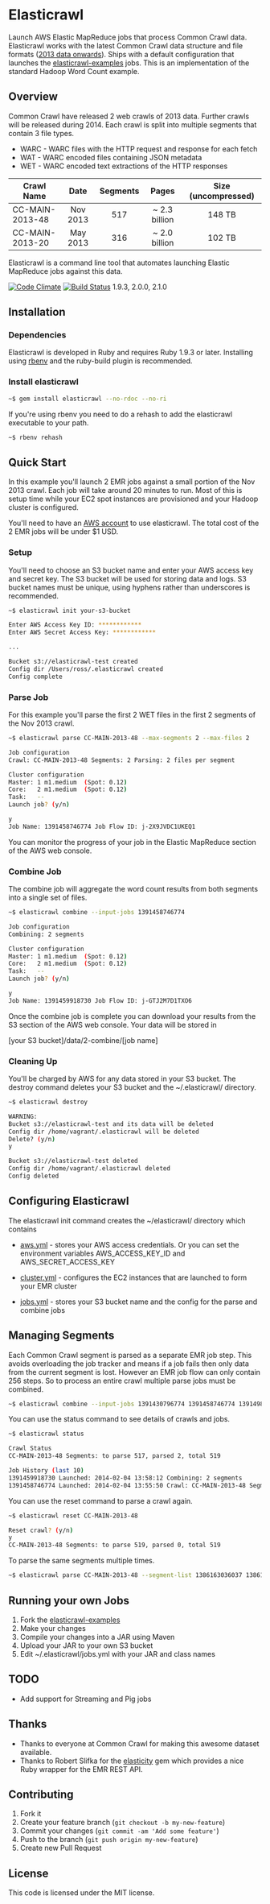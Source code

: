 # Elasticrawl

Launch AWS Elastic MapReduce jobs that process Common Crawl data.
Elasticrawl works with the latest Common Crawl data structure and file formats
([2013 data onwards](http://commoncrawl.org/new-crawl-data-available/)).
Ships with a default configuration that launches the
[elasticrawl-examples](https://github.com/rossf7/elasticrawl-examples) jobs.
This is an implementation of the standard Hadoop Word Count example.

## Overview

Common Crawl have released 2 web crawls of 2013 data. Further crawls will be released
during 2014. Each crawl is split into multiple segments that contain 3 file types.

* WARC - WARC files with the HTTP request and response for each fetch
* WAT - WARC encoded files containing JSON metadata
* WET - WARC encoded text extractions of the HTTP responses

| Crawl Name     | Date     | Segments | Pages         | Size (uncompressed) |
| -------------- |:--------:|:--------:|:-------------:|:-------------------:|
| CC-MAIN-2013-48| Nov 2013 | 517      | ~ 2.3 billion | 148 TB              |
| CC-MAIN-2013-20| May 2013 | 316      | ~ 2.0 billion | 102 TB              |

Elasticrawl is a command line tool that automates launching Elastic MapReduce
jobs against this data.

[![Code Climate](https://codeclimate.com/github/rossf7/elasticrawl.png)](https://codeclimate.com/github/rossf7/elasticrawl)
[![Build Status](https://travis-ci.org/rossf7/elasticrawl.png?branch=master)](https://travis-ci.org/rossf7/elasticrawl) 1.9.3, 2.0.0, 2.1.0

## Installation

### Dependencies

Elasticrawl is developed in Ruby and requires Ruby 1.9.3 or later.
Installing using [rbenv](https://github.com/sstephenson/rbenv#installation)
and the ruby-build plugin is recommended.

### Install elasticrawl

```bash
~$ gem install elasticrawl --no-rdoc --no-ri
```

If you're using rbenv you need to do a rehash to add the elasticrawl executable
to your path.

```bash
~$ rbenv rehash
```

## Quick Start

In this example you'll launch 2 EMR jobs against a small portion of the Nov
2013 crawl. Each job will take around 20 minutes to run. Most of this is setup
time while your EC2 spot instances are provisioned and your Hadoop cluster is
configured.

You'll need to have an [AWS account](https://portal.aws.amazon.com/gp/aws/developer/registration/index.html)
to use elasticrawl. The total cost of the 2 EMR jobs will be under $1 USD.

### Setup

You'll need to choose an S3 bucket name and enter your AWS access key and
secret key. The S3 bucket will be used for storing data and logs. S3 bucket
names must be unique, using hyphens rather than underscores is recommended.

```bash
~$ elasticrawl init your-s3-bucket

Enter AWS Access Key ID: ************
Enter AWS Secret Access Key: ************

...

Bucket s3://elasticrawl-test created
Config dir /Users/ross/.elasticrawl created
Config complete
```

### Parse Job

For this example you'll parse the first 2 WET files in the first 2 segments
of the Nov 2013 crawl.

```bash
~$ elasticrawl parse CC-MAIN-2013-48 --max-segments 2 --max-files 2

Job configuration
Crawl: CC-MAIN-2013-48 Segments: 2 Parsing: 2 files per segment

Cluster configuration
Master: 1 m1.medium  (Spot: 0.12)
Core:   2 m1.medium  (Spot: 0.12)
Task:   --
Launch job? (y/n)

y
Job Name: 1391458746774 Job Flow ID: j-2X9JVDC1UKEQ1
```

You can monitor the progress of your job in the Elastic MapReduce section
of the AWS web console.

### Combine Job

The combine job will aggregate the word count results from both segments into
a single set of files.

```bash
~$ elasticrawl combine --input-jobs 1391458746774

Job configuration
Combining: 2 segments

Cluster configuration
Master: 1 m1.medium  (Spot: 0.12)
Core:   2 m1.medium  (Spot: 0.12)
Task:   --
Launch job? (y/n)

y
Job Name: 1391459918730 Job Flow ID: j-GTJ2M7D1TXO6
```

Once the combine job is complete you can download your results from the
S3 section of the AWS web console. Your data will be stored in

[your S3 bucket]/data/2-combine/[job name]

### Cleaning Up

You'll be charged by AWS for any data stored in your S3 bucket. The destroy
command deletes your S3 bucket and the ~/.elasticrawl/ directory.

```bash
~$ elasticrawl destroy

WARNING:
Bucket s3://elasticrawl-test and its data will be deleted
Config dir /home/vagrant/.elasticrawl will be deleted
Delete? (y/n)
y

Bucket s3://elasticrawl-test deleted
Config dir /home/vagrant/.elasticrawl deleted
Config deleted
```

## Configuring Elasticrawl

The elasticrawl init command creates the ~/elasticrawl/ directory which
contains

* [aws.yml](https://github.com/rossf7/elasticrawl/blob/master/templates/aws.yml) -
stores your AWS access credentials. Or you can set the environment
variables AWS_ACCESS_KEY_ID and AWS_SECRET_ACCESS_KEY

* [cluster.yml](https://github.com/rossf7/elasticrawl/blob/master/templates/cluster.yml) -
configures the EC2 instances that are launched to form your EMR cluster

* [jobs.yml](https://github.com/rossf7/elasticrawl/blob/master/templates/jobs.yml) -
stores your S3 bucket name and the config for the parse and combine jobs

## Managing Segments

Each Common Crawl segment is parsed as a separate EMR job step. This avoids
overloading the job tracker and means if a job fails then only data from the
current segment is lost. However an EMR job flow can only contain 256 steps.
So to process an entire crawl multiple parse jobs must be combined.

```bash
~$ elasticrawl combine --input-jobs 1391430796774 1391458746774 1391498046704
```

You can use the status command to see details of crawls and jobs.

```bash
~$ elasticrawl status

Crawl Status
CC-MAIN-2013-48 Segments: to parse 517, parsed 2, total 519

Job History (last 10)
1391459918730 Launched: 2014-02-04 13:58:12 Combining: 2 segments
1391458746774 Launched: 2014-02-04 13:55:50 Crawl: CC-MAIN-2013-48 Segments: 2 Parsing: 2 files per segment
```

You can use the reset command to parse a crawl again.

```bash
~$ elasticrawl reset CC-MAIN-2013-48

Reset crawl? (y/n)
y
CC-MAIN-2013-48 Segments: to parse 519, parsed 0, total 519
```

To parse the same segments multiple times.

```bash
~$ elasticrawl parse CC-MAIN-2013-48 --segment-list 1386163036037 1386163035819 --max-files 2
```

## Running your own Jobs

1. Fork the [elasticrawl-examples](https://github.com/rossf7/elasticrawl-examples)
2. Make your changes
3. Compile your changes into a JAR using Maven
4. Upload your JAR to your own S3 bucket
5. Edit ~/.elasticrawl/jobs.yml with your JAR and class names

## TODO

* Add support for Streaming and Pig jobs

## Thanks

* Thanks to everyone at Common Crawl for making this awesome dataset available.
* Thanks to Robert Slifka for the [elasticity](https://github.com/rslifka/elasticity)
gem which provides a nice Ruby wrapper for the EMR REST API.

## Contributing

1. Fork it
2. Create your feature branch (`git checkout -b my-new-feature`)
3. Commit your changes (`git commit -am 'Add some feature'`)
4. Push to the branch (`git push origin my-new-feature`)
5. Create new Pull Request

## License

This code is licensed under the MIT license.
